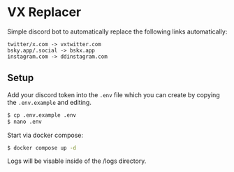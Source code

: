 # VX Replacer
Simple discord bot to automatically replace the following links automatically:
```
twitter/x.com -> vxtwitter.com
bsky.app/.social -> bskx.app
instagram.com -> ddinstagram.com 
```

## Setup

Add your discord token into the `.env` file which you can create by copying the `.env.example` and editing.
```bash
$ cp .env.example .env
$ nano .env
```
Start via docker compose:
```bash
$ docker compose up -d
```
Logs will be visable inside of the /logs directory.
